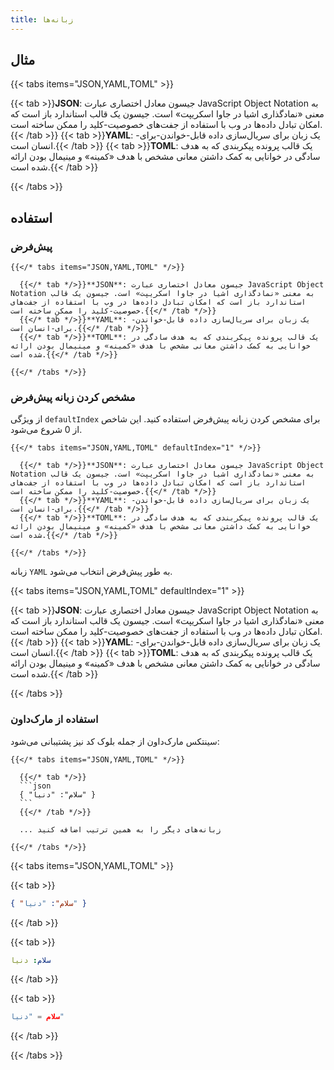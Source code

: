 ```yaml
---
title: زبانه‌ها
---
```


## مثال

{{< tabs items="JSON,YAML,TOML" >}}

{{< tab >}}**JSON**: جیسون معادل اختصاری عبارت JavaScript Object Notation به معنی «نمادگذاری اشیا در جاوا اسکریپت» است. جیسون یک قالب استاندارد باز است که امکان تبادل داده‌ها در وب با استفاده از جفت‌های خصوصیت-کلید را ممکن ساخته است.{{< /tab >}}
{{< tab >}}**YAML**: یک زبان برای سریال‌سازی داده قابل-خواندن-برای-انسان است.{{< /tab >}}
{{< tab >}}**TOML**: یک قالب پرونده پیکربندی که به هدف سادگی در خوانایی به کمک داشتن معانی مشخص با هدف «کمینه» و مینیمال بودن ارائه شده است.{{< /tab >}}

{{< /tabs >}}

## استفاده

### پیش‌فرض

```
{{</* tabs items="JSON,YAML,TOML" */>}}

  {{</* tab */>}}**JSON**: جیسون معادل اختصاری عبارت JavaScript Object Notation به معنی «نمادگذاری اشیا در جاوا اسکریپت» است. جیسون یک قالب استاندارد باز است که امکان تبادل داده‌ها در وب با استفاده از جفت‌های خصوصیت-کلید را ممکن ساخته است.{{</* /tab */>}}
  {{</* tab */>}}**YAML**: یک زبان برای سریال‌سازی داده قابل-خواندن-برای-انسان است.{{</* /tab */>}}
  {{</* tab */>}}**TOML**: یک قالب پرونده پیکربندی که به هدف سادگی در خوانایی به کمک داشتن معانی مشخص با هدف «کمینه» و مینیمال بودن ارائه شده است.{{</* /tab */>}}

{{</* /tabs */>}}
```

### مشخص کردن زبانه‌ پیش‌فرض

از ویژگی `defaultIndex` برای مشخص کردن زبانه‌ پیش‌فرض استفاده کنید. این شاخص از 0 شروع می‌شود.

```
{{</* tabs items="JSON,YAML,TOML" defaultIndex="1" */>}}

  {{</* tab */>}}**JSON**: جیسون معادل اختصاری عبارت JavaScript Object Notation به معنی «نمادگذاری اشیا در جاوا اسکریپت» است. جیسون یک قالب استاندارد باز است که امکان تبادل داده‌ها در وب با استفاده از جفت‌های خصوصیت-کلید را ممکن ساخته است.{{</* /tab */>}}
  {{</* tab */>}}**YAML**: یک زبان برای سریال‌سازی داده قابل-خواندن-برای-انسان است.{{</* /tab */>}}
  {{</* tab */>}}**TOML**: یک قالب پرونده پیکربندی که به هدف سادگی در خوانایی به کمک داشتن معانی مشخص با هدف «کمینه» و مینیمال بودن ارائه شده است.{{</* /tab */>}}

{{</* /tabs */>}}
```

زبانه‌ `YAML` به طور پیش‌فرض انتخاب می‌شود.

{{< tabs items="JSON,YAML,TOML" defaultIndex="1" >}}

{{< tab >}}**JSON**: جیسون معادل اختصاری عبارت JavaScript Object Notation به معنی «نمادگذاری اشیا در جاوا اسکریپت» است. جیسون یک قالب استاندارد باز است که امکان تبادل داده‌ها در وب با استفاده از جفت‌های خصوصیت-کلید را ممکن ساخته است.{{< /tab >}}
{{< tab >}}**YAML**: یک زبان برای سریال‌سازی داده قابل-خواندن-برای-انسان است.{{< /tab >}}
{{< tab >}}**TOML**: یک قالب پرونده پیکربندی که به هدف سادگی در خوانایی به کمک داشتن معانی مشخص با هدف «کمینه» و مینیمال بودن ارائه شده است.{{< /tab >}}

{{< /tabs >}}


### استفاده از مارک‌داون

سینتکس مارک‌داون از جمله بلوک کد نیز پشتیبانی می‌شود:

````
{{</* tabs items="JSON,YAML,TOML" */>}}

  {{</* tab */>}}
  ```json
  { "سلام": "دنیا" }
  ```
  {{</* /tab */>}}

  ... زبانه‌های دیگر را به همین ترتیب اضافه کنید

{{</* /tabs */>}}
````

{{< tabs items="JSON,YAML,TOML" >}}

  {{< tab >}}
  ```json
  { "سلام": "دنیا" }
  ```
  {{< /tab >}}

  {{< tab >}}
  ```yaml
  سلام: دنیا
  ```
  {{< /tab >}}

  {{< tab >}}
  ```toml
  سلام = "دنیا"
  ```
  {{< /tab >}}

{{< /tabs >}}
